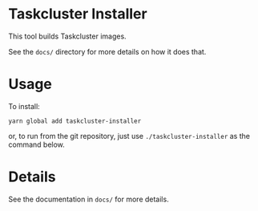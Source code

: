 Taskcluster Installer
=====================

This tool builds Taskcluster images.

See the `docs/` directory for more details on how it does that.

# Usage

To install:

```
yarn global add taskcluster-installer
```

or, to run from the git repository, just use `./taskcluster-installer` as the command below.

# Details

See the documentation in `docs/` for more details.
